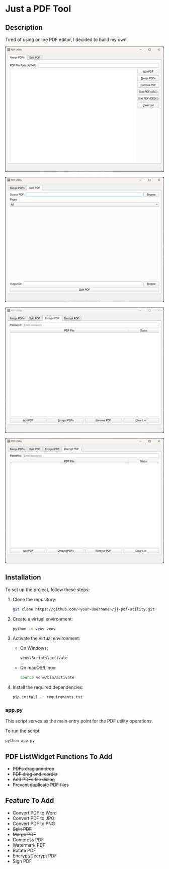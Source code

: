 # Just a PDF Tool

## Description
Tired of using online PDF editor, I decided to build my own.


![Merge PDFs UI](./note/app_ui_merge.png)

![Split PDF UI](./note/app_ui2.png)

![Encrypt PDF UI](./note/app_ui3.png)

![Decrypt PDF UI](./note/app_ui4.png)

## Installation
To set up the project, follow these steps:

1. Clone the repository:
    ```sh
    git clone https://github.com/<your-username>/jj-pdf-utility.git
    ```

2. Create a virtual environment:
    ```sh
    python -m venv venv
    ```

3. Activate the virtual environment:
    - On Windows:
        ```sh
        venv\Scripts\activate
        ```
    - On macOS/Linux:
        ```sh
        source venv/bin/activate
        ```

4. Install the required dependencies:
    ```sh
    pip install -r requirements.txt
    ```


### app.py
This script serves as the main entry point for the PDF utility operations.

To run the script:
```sh
python app.py
```

## PDF ListWidget Functions To Add

- ~~PDFs drag and drop~~
- ~~PDF drag and reorder~~
- ~~Add PDFs file dialog~~
- ~~Prevent duplicate PDF files~~

## Feature To Add

- Convert PDF to Word
- Convert PDF to JPG
- Convert PDF to PNG
- ~~Split PDF~~
- ~~Merge PDF~~
- Compress PDF
- Watermark PDF
- Rotate PDF
- Encrypt/Decrypt PDF
- Sign PDF